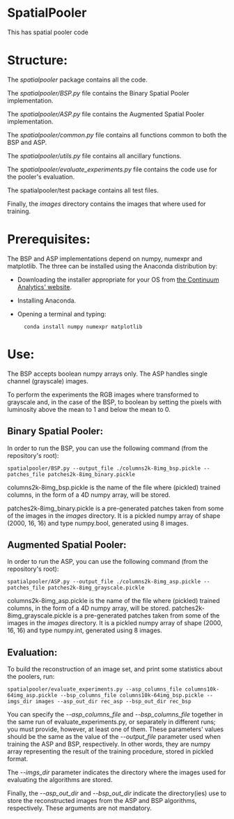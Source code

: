# SpatialPooler
This has spatial pooler code

# Structure:

The *spatialpooler* package contains all the code.

The *spatialpooler/BSP.py* file contains the Binary Spatial Pooler
implementation.

The *spatialpooler/ASP.py* file contains the Augmented Spatial Pooler
implementation.

The *spatialpooler/common.py* file contains all functions common to both the
BSP and ASP.

The *spatialpooler/utils.py* file contains all ancillary functions.

The *spatialpooler/evaluate_experiments.py* file contains the code use for the
pooler's evaluation.

The spatialpooler/test package contains all test files.

Finally, the *images* directory contains the images that where used for
training.

# Prerequisites:

The BSP and ASP implementations depend on numpy, numexpr and matplotlib.
The three can be installed using the Anaconda distribution by:

* Downloading the installer appropriate for your OS from
  [the Continuum Analytics' website](https://www.continuum.io/downloads).
* Installing Anaconda.
* Opening a terminal and typing:

        conda install numpy numexpr matplotlib


# Use:

The BSP accepts boolean numpy arrays only. The ASP handles single channel
(grayscale) images.

To perform the experiments the RGB images where transformed to grayscale and,
in the case of the BSP, to boolean by setting the pixels with luminosity above
the mean to 1 and below the mean to 0.

## Binary Spatial Pooler:

In order to run the BSP, you can use the following command (from the
repository's root):

    spatialpooler/BSP.py --output_file ./columns2k-8img_bsp.pickle --patches_file patches2k-8img_binary.pickle

columns2k-8img_bsp.pickle is the name of the file where (pickled) trained
columns, in the form of a 4D numpy array, will be stored.

patches2k-8img_binary.pickle is a pre-generated patches taken from some of the
images in the *images* directory. It is a pickled numpy array of shape
(2000, 16, 16) and type numpy.bool, generated using 8 images.

## Augmented Spatial Pooler:

In order to run the ASP, you can use the following command (from the
repository's root):

    spatialpooler/ASP.py --output_file ./columns2k-8img_asp.pickle --patches_file patches2k-8img_grayscale.pickle


columns2k-8img_asp.pickle is the name of the file where (pickled) trained
columns, in the form of a 4D numpy array, will be stored.
patches2k-8img_grayscale.pickle is a pre-generated patches taken from some of
the images in the *images* directory. It is a pickled numpy array of shape
(2000, 16, 16) and type numpy.int, generated using 8 images.

## Evaluation:

To build the reconstruction of an image set, and print some statistics about
the poolers, run:

    spatialpooler/evaluate_experiments.py --asp_columns_file columns10k-64img_asp.pickle --bsp_columns_file columns10k-64img_bsp.pickle --imgs_dir images --asp_out_dir rec_asp --bsp_out_dir rec_bsp

You can specify the *--asp_columns_file* and *--bsp_columns_file* together in
the same run of evaluate_experiments.py, or separately in different runs; you
must provide, however, at least one of them. These parameters' values should be
the same as the value of the *--output_file* parameter used when training the
ASP and BSP, respectively. In other words, they are numpy array representing
the result of the training procedure, stored in pickled format.

The *--imgs_dir* parameter indicates the directory where the images used for
evaluating the algorithms are stored.

Finally, the *--asp_out_dir* and *--bsp_out_dir* indicate the directory(ies)
use to store the reconstructed images from the ASP and BSP algorithms,
respectively. These arguments are not mandatory.
